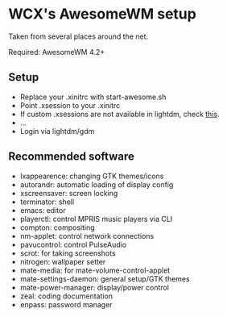 # WCX's AwesomeWM setup

Taken from several places around the net.

Required: AwesomeWM 4.2+

## Setup

- Replace your .xinitrc with start-awesome.sh
- Point .xsession to your .xinitrc
- If custom .xsessions are not available in lightdm, check [this](https://wiki.ubuntu.com/CustomXSession).
- ...
- Login via lightdm/gdm

## Recommended software

- lxappearence: changing GTK themes/icons
- autorandr: automatic loading of display config
- xscreensaver: screen locking
- terminator: shell
- emacs: editor
- playerctl: control MPRIS music players via CLI
- compton: compositing
- nm-applet: control network connections
- pavucontrol: control PulseAudio
- scrot: for taking screenshots
- nitrogen: wallpaper setter
- mate-media: for mate-volume-control-applet
- mate-settings-daemon: general setup/GTK themes
- mate-power-manager: display/power control
- zeal: coding documentation
- enpass: password manager
